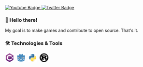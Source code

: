<div id="badges">
  <a href="https://www.youtube.com/channel/UCA_lDkQreX-lH7lpuAI6eRg">
    <img src="https://img.shields.io/badge/YouTube-red?style=for-the-badge&logo=youtube&logoColor=white" alt="Youtube Badge"/>
  </a>
  <a href="https://twitter.com/lostptr">
    <img src="https://img.shields.io/badge/Twitter-blue?style=for-the-badge&logo=twitter&logoColor=white" alt="Twitter Badge"/>
  </a>
</div>

### 👋 Hello there!
My goal is to make games and contribute to open source. That's it.

### 🛠 Technologies & Tools

<img src="https://github.com/devicons/devicon/blob/master/icons/csharp/csharp-original.svg" width="30" height="30" />&nbsp;
<img src="https://github.com/devicons/devicon/blob/master/icons/godot/godot-original.svg" width="30" height="30" />&nbsp;
<img src="https://github.com/devicons/devicon/blob/master/icons/python/python-original.svg" width="30" height="30" />&nbsp;
<img src="https://github.com/devicons/devicon/blob/master/icons/rust/rust-plain.svg" width="30" height="30" />&nbsp;
